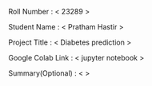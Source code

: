 Roll Number       :   < 23289 >

Student Name      :   < Pratham Hastir >

Project Title     :   < Diabetes prediction >

Google Colab Link :   < jupyter notebook >

Summary(Optional) :   <  >
